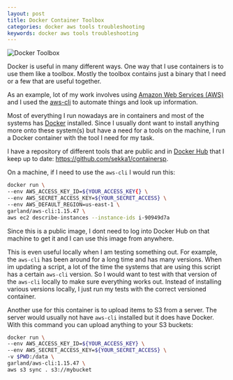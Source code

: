 ```yaml
---
layout: post
title: Docker Container Toolbox
categories: docker aws tools troubleshooting
keywords: docker aws tools troubleshooting
---
```

![Docker Toolbox]("https://managedkube.com/assets/blog/images/Cover-DockerToolbox.png")


Docker is useful in many different ways. One way that I use containers is to use them like a toolbox. Mostly the toolbox contains just a binary that I need or a few that are useful together.

As an example, lot of my work involves using [Amazon Web Services (AWS)][amazon-web-services] and I used the [aws-cli][aws-cli] to automate things and look up information.

Most of everything I run nowadays are in containers and most of the systems has [Docker][docker] installed. Since I usually dont want to install anything more onto these system(s) but have a need for a tools on the machine, I run a Docker container with the tool I need for my task.

I have a repository of different tools that are public and in [Docker Hub][docker-hub] that I keep up to date: https://github.com/sekka1/containersp.  


On a machine, if I need to use the `aws-cli` I would run this:


```bash
docker run \
--env AWS_ACCESS_KEY_ID=${YOUR_ACCESS_KEY{} \
--env AWS_SECRET_ACCESS_KEY=${YOUR_SECRET_ACCESS} \
--env AWS_DEFAULT_REGION=us-east-1 \
garland/aws-cli:1.15.47 \
aws ec2 describe-instances --instance-ids i-90949d7a
```

Since this is a public image, I dont need to log into Docker Hub on that machine to get it and I can use this image from anywhere.


This is even useful locally when I am testing something out. For example, the `aws-cli` has been around for a long time and has many versions. When im updating a script, a lot of the time the systems that are using this script has a certain `aws-cli` version. So I would want to test with that version of the `aws-cli` locally to make sure everything works out. Instead of installing various versions locally, I just run my tests with the correct versioned container.


Another use for this container is to upload items to S3 from a server. The server would usually not have `aws-cli` installed but it does have Docker. With this command you can upload anything to your S3 buckets:


```bash
docker run \
--env AWS_ACCESS_KEY_ID=${YOUR_ACCESS_KEY} \
--env AWS_SECRET_ACCESS_KEY=${YOUR_SECRET_ACCESS} \
-v $PWD:/data \
garland/aws-cli:1.15.47 \
aws s3 sync . s3://mybucket
```


[amazon-web-services]: https://aws.amazon.com
[aws-cli]: https://aws.amazon.com/cli/
[docker]: https://www.docker.com
[docker-hub]: https://hub.docker.com
